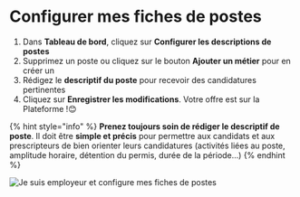 # Configurer mes fiches de postes

1. Dans **Tableau de bord**, cliquez sur **Configurer les descriptions de postes**
2. Supprimez un poste ou cliquez sur le bouton **Ajouter un métier** pour en créer un
3. Rédigez le **descriptif du poste** pour recevoir des candidatures pertinentes
4. Cliquez sur **Enregistrer les modifications**. Votre offre est sur la Plateforme !😊 

{% hint style="info" %}
**Prenez toujours soin de rédiger le descriptif de poste**. Il doit être **simple et précis** pour permettre aux candidats et aux prescripteurs de bien orienter leurs candidatures \(activités liées au poste, amplitude horaire, détention du permis, durée de la période...\)
{% endhint %}



![Je suis employeur et configure mes fiches de postes](https://s5.gifyu.com/images/demo-employeur-confpost.gif)

